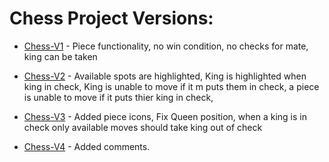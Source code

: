 # Chess Project Versions:

* [Chess-V1](https://github.com/BottleNeck1/Projects/tree/06e60b506b8d8d3fabf163ac4d61391db694278a/Java-Projects/Chess) - Piece functionality, no win condition, no checks for mate, king can be taken

* [Chess-V2](https://github.com/BottleNeck1/Projects/tree/311b76bfa2a672a85da59abe6fc7a1df3bea61cc/Java-Projects/Chess) - Available spots are highlighted, King is highlighted when king in check, King is unable to move if it m puts them in check, a piece is unable to move if it puts thier king in check, 

* [Chess-V3](https://github.com/BottleNeck1/Projects/tree/37b4301e30659b7b8d3103bc860d30bffb0bdf34/Java-Projects/Chess) - Added piece icons, Fix Queen position, when a king is in check only available moves should take king out of check

* [Chess-V4]() - Added comments.

